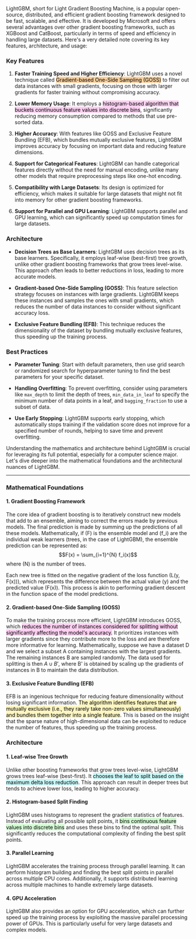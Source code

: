 LightGBM, short for Light Gradient Boosting Machine, is a popular open-source, distributed, and efficient gradient boosting framework designed to be fast, scalable, and effective. It is developed by Microsoft and offers several advantages over other gradient boosting frameworks, such as XGBoost and CatBoost, particularly in terms of speed and efficiency in handling large datasets. Here's a very detailed note covering its key features, architecture, and usage:

### Key Features
1. **Faster Training Speed and Higher Efficiency**: LightGBM uses a novel technique called <mark style="background: #FFB86CA6;">Gradient-based One-Side Sampling (GOSS)</mark> to filter out data instances with small gradients, focusing on those with larger gradients for faster training without compromising accuracy.

2. **Lower Memory Usage**: It employs a <mark style="background: #FFB8EBA6;">histogram-based algorithm that buckets continuous feature values into discrete bins</mark>, significantly reducing memory consumption compared to methods that use pre-sorted data.

3. **Higher Accuracy**: With features like GOSS and Exclusive Feature Bundling (EFB), which bundles mutually exclusive features, LightGBM improves accuracy by focusing on important data and reducing feature dimensions.

4. **Support for Categorical Features**: LightGBM can handle categorical features directly without the need for manual encoding, unlike many other models that require preprocessing steps like one-hot encoding.

5. **Compatibility with Large Datasets**: Its design is optimized for efficiency, which makes it suitable for large datasets that might not fit into memory for other gradient boosting frameworks.

6. **Support for Parallel and GPU Learning**: LightGBM supports parallel and GPU learning, which can significantly speed up computation times for large datasets.

### Architecture
- **Decision Trees as Base Learners**: LightGBM uses decision trees as its base learners. Specifically, it employs leaf-wise (best-first) tree growth, unlike other gradient boosting frameworks that grow trees level-wise. This approach often leads to better reductions in loss, leading to more accurate models.

- **Gradient-based One-Side Sampling (GOSS)**: This feature selection strategy focuses on instances with large gradients. LightGBM keeps these instances and samples the ones with small gradients, which reduces the number of data instances to consider without significant accuracy loss.

- **Exclusive Feature Bundling (EFB)**: This technique reduces the dimensionality of the dataset by bundling mutually exclusive features, thus speeding up the training process.

### Best Practices
- **Parameter Tuning**: Start with default parameters, then use grid search or randomized search for hyperparameter tuning to find the best parameters for your specific dataset.
  
- **Handling Overfitting**: To prevent overfitting, consider using parameters like `max_depth` to limit the depth of trees, `min_data_in_leaf` to specify the minimum number of data points in a leaf, and `bagging_fraction` to use a subset of data.

- **Use Early Stopping**: LightGBM supports early stopping, which automatically stops training if the validation score does not improve for a specified number of rounds, helping to save time and prevent overfitting.

Understanding the mathematics and architecture behind LightGBM is crucial for leveraging its full potential, especially for a computer science major. Let's dive deeper into the mathematical foundations and the architectural nuances of LightGBM.

---
### Mathematical Foundations

#### 1. **Gradient Boosting Framework**
The core idea of gradient boosting is to iteratively construct new models that add to an ensemble, aiming to correct the errors made by previous models. The final prediction is made by summing up the predictions of all these models. Mathematically, if \(F\) is the ensemble model and \(f_i\) are the individual weak learners (trees, in the case of LightGBM), the ensemble prediction can be represented as:
$$F(x) = \sum_{i=1}^{N} f_i(x)$$
where \(N\) is the number of trees.

Each new tree is fitted on the negative gradient of the loss function \(L(y, F(x))\), which represents the difference between the actual value \(y\) and the predicted value \(F(x)\). This process is akin to performing gradient descent in the function space of the model predictions.

#### 2. **Gradient-based One-Side Sampling (GOSS)**
To make the training process more efficient, LightGBM introduces GOSS, which <mark style="background: #FFB8EBA6;">reduces the number of instances considered for splitting without significantly affecting the model's accuracy.</mark> It prioritizes instances with larger gradients since they contribute more to the loss and are therefore more informative for learning. Mathematically, suppose we have a dataset D and we select a subset A containing instances with the largest gradients. The remaining instances B are sampled randomly. The data used for splitting is then $A \cup B'$, where B' is obtained by scaling up the gradients of instances in B to maintain the data distribution.

#### 3. **Exclusive Feature Bundling (EFB)**
EFB is an ingenious technique for reducing feature dimensionality without losing significant information. <mark style="background: #FFF3A3A6;">The algorithm identifies features that are mutually exclusive (i.e., they rarely take non-zero values simultaneously) and bundles them together into a single feature</mark>. This is based on the insight that the sparse nature of high-dimensional data can be exploited to reduce the number of features, thus speeding up the training process.

### Architecture

#### 1. **Leaf-wise Tree Growth**
Unlike other boosting frameworks that grow trees level-wise, LightGBM grows trees leaf-wise (best-first). It <mark style="background: #ABF7F7A6;">chooses the leaf to split based on the maximum delta loss reduction</mark>. This approach can result in deeper trees but tends to achieve lower loss, leading to higher accuracy.

#### 2. **Histogram-based Split Finding**
LightGBM uses histograms to represent the gradient statistics of features. Instead of evaluating all possible split points, it <mark style="background: #BBFABBA6;">bins continuous feature values into discrete bins</mark> and uses these bins to find the optimal split. This significantly reduces the computational complexity of finding the best split points.

#### 3. **Parallel Learning**
LightGBM accelerates the training process through parallel learning. It can perform histogram building and finding the best split points in parallel across multiple CPU cores. Additionally, it supports distributed learning across multiple machines to handle extremely large datasets.

#### 4. **GPU Acceleration**
LightGBM also provides an option for GPU acceleration, which can further speed up the training process by exploiting the massive parallel processing power of GPUs. This is particularly useful for very large datasets and complex models.
